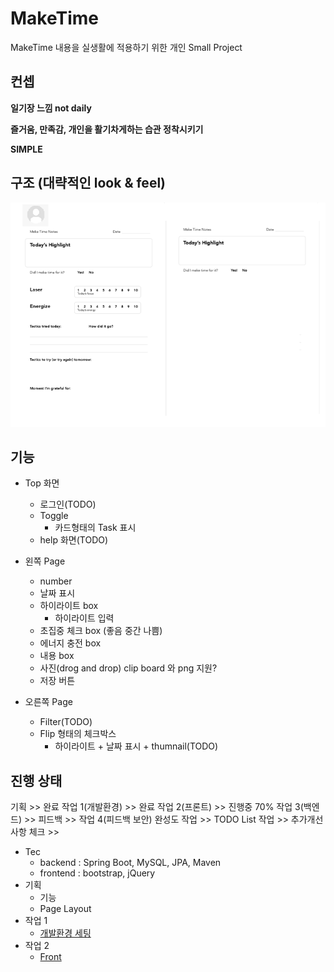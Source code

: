 # MakeTime

MakeTime 내용을 실생활에 적용하기 위한 개인 Small Project

## 컨셉

**일기장 느낌 not daily**  

**즐거움, 만족감, 개인을 활기차게하는 습관 정착시키기**  

**SIMPLE**

## 구조 (대략적인 look & feel)

![Base 골격](https://github.com/bluewow/makeTime/blob/master/assets/layout.png)

## 기능 
- Top 화면
	- 로그인(TODO)
	- Toggle
	  - 카드형태의 Task 표시
	- help 화면(TODO)

- 왼쪽 Page
	- number
	- 날짜 표시
	- 하이라이트 box
		- 하이라이트 입력
	- 초집중 체크 box (좋음 중간 나쁨)
	- 에너지 충전 box
	- 내용 box
	- 사진(drog and drop) clip board 와 png 지원?
	- 저장 버튼

- 오른쪽 Page
	- Filter(TODO)
	- Flip 형태의 체크박스
		- 하이라이트 + 날짜 표시 + thumnail(TODO)


## 진행 상태

기획 >> 완료
작업 1(개발환경) >> 완료
작업 2(프론트) >> 진행중 70%
작업 3(백엔드) >>
피드백 >>
작업 4(피드백 보안)
완성도 작업 >>
TODO List 작업 >>
추가개선 사항 체크 >>

- Tec
	- backend : Spring Boot, MySQL, JPA, Maven
	- frontend : bootstrap, jQuery
- 기획
	- 기능
	- Page Layout
- 작업 1 
	- [개발환경 세팅](https://github.com/bluewow/makeTime/blob/master/contents/setting.md.md)
- 작업 2
	- [Front](https://github.com/bluewow/makeTime/blob/master/contents/front.md.md)

<!--stackedit_data:
eyJoaXN0b3J5IjpbLTc0MTA4Mjg1NiwyNTc5Mjg0MTMsLTE4Mz
A3NTg2OTcsLTk2MzExODc1NywtMTczMjE3NzgyMCwtNTA3MTAz
NTg2LC00ODkxMjgzNiwtMTA4MjIxOTcwMSwtNDU4NTA5MTUzLC
02MzUyMDA5NTgsLTE2ODg1NTY1ODQsLTE0NDE1ODk4MDQsNTIz
MDIwNjUzLDE1NzM2MzAwMzgsMTg4Nzc3NjE4MSwxNDExMzg4MT
Q0LC0xMjQ4MDEwOTQ5LDIwODYxNjk2MTJdfQ==
-->